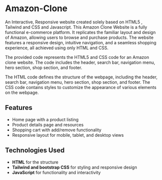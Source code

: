 # Amazon-Clone
An Interactive, Responsive website created solely based on HTML5 , Tailwind and CSS and Javascript.
This Amazon Clone Website is a fully functional e-commerce platform. It replicates the familiar layout and design of Amazon, allowing users to browse and purchase products. The website features a responsive design, intuitive navigation, and a seamless shopping experience, all achieved using only HTML and CSS.

The provided code represents the HTML5 and CSS code for an Amazon clone website. The code includes the header, search bar, navigation menu, hero section, shop section, and footer.

The HTML code defines the structure of the webpage, including the header, search bar, navigation menu, hero section, shop section, and footer. The CSS code contains styles to customize the appearance of various elements on the webpage.

## Features
- Home page with a product listing
- Product details page and resources
- Shopping cart with add/remove functionality
- Responsive layout for mobile, tablet, and desktop views
## Technologies Used
- **HTML** for the structure
- **Tailwind and bootstrap CSS** for styling and responsive design
- **JavaScript** for functionality and interactivity

